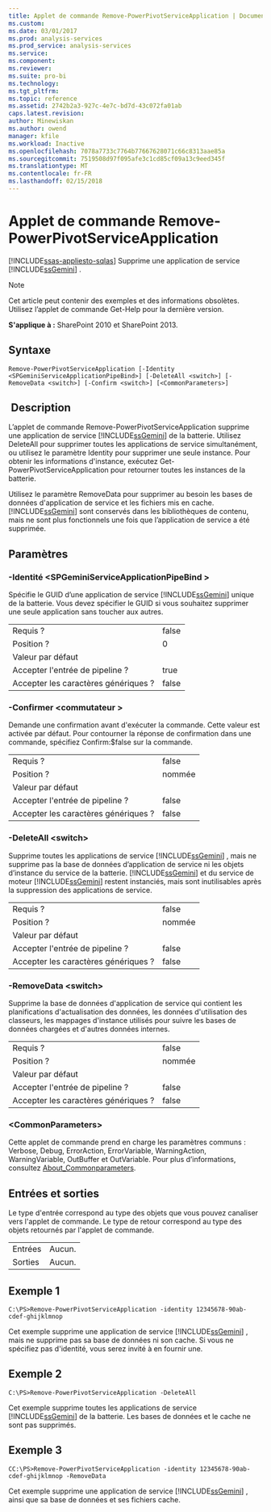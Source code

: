 ```yaml
---
title: Applet de commande Remove-PowerPivotServiceApplication | Documents Microsoft
ms.custom: 
ms.date: 03/01/2017
ms.prod: analysis-services
ms.prod_service: analysis-services
ms.service: 
ms.component: 
ms.reviewer: 
ms.suite: pro-bi
ms.technology: 
ms.tgt_pltfrm: 
ms.topic: reference
ms.assetid: 2742b2a3-927c-4e7c-bd7d-43c072fa01ab
caps.latest.revision: 
author: Minewiskan
ms.author: owend
manager: kfile
ms.workload: Inactive
ms.openlocfilehash: 7078a7733c7764b77667628071c66c8313aae85a
ms.sourcegitcommit: 7519508d97f095afe3c1cd85cf09a13c9eed345f
ms.translationtype: MT
ms.contentlocale: fr-FR
ms.lasthandoff: 02/15/2018
---
```

# <a name="remove-powerpivotserviceapplication-cmdlet"></a>Applet de commande Remove-PowerPivotServiceApplication
[!INCLUDE[ssas-appliesto-sqlas](../../includes/ssas-appliesto-sqlas.md)]
Supprime une application de service [!INCLUDE[ssGemini](../../includes/ssgemini-md.md)] .  

>[!NOTE] 
>Cet article peut contenir des exemples et des informations obsolètes. Utilisez l’applet de commande Get-Help pour la dernière version.
  
 **S'applique à :** SharePoint 2010 et SharePoint 2013.  
  
## <a name="syntax"></a>Syntaxe  
  
```  
Remove-PowerPivotServiceApplication [-Identity <SPGeminiServiceApplicationPipeBind>] [-DeleteAll <switch>] [-RemoveData <switch>] [-Confirm <switch>] [<CommonParameters>]  
```  
  
## <a name="description"></a> Description  
 L’applet de commande Remove-PowerPivotServiceApplication supprime une application de service [!INCLUDE[ssGemini](../../includes/ssgemini-md.md)] de la batterie. Utilisez DeleteAll pour supprimer toutes les applications de service simultanément, ou utilisez le paramètre Identity pour supprimer une seule instance. Pour obtenir les informations d'instance, exécutez Get-PowerPivotServiceApplication pour retourner toutes les instances de la batterie.  
  
 Utilisez le paramètre RemoveData pour supprimer au besoin les bases de données d'application de service et les fichiers mis en cache. [!INCLUDE[ssGemini](../../includes/ssgemini-md.md)] sont conservés dans les bibliothèques de contenu, mais ne sont plus fonctionnels une fois que l’application de service a été supprimée.  
  
## <a name="parameters"></a>Paramètres  
  
### <a name="-identity-spgeminiserviceapplicationpipebind"></a>-Identité \<SPGeminiServiceApplicationPipeBind >  
 Spécifie le GUID d’une application de service [!INCLUDE[ssGemini](../../includes/ssgemini-md.md)] unique de la batterie. Vous devez spécifier le GUID si vous souhaitez supprimer une seule application sans toucher aux autres.  
  
|||  
|-|-|  
|Requis ?|false|  
|Position ?|0|  
|Valeur par défaut||  
|Accepter l'entrée de pipeline ?|true|  
|Accepter les caractères génériques ?|false|  
  
### <a name="-confirm-switch"></a>-Confirmer \<commutateur >  
 Demande une confirmation avant d'exécuter la commande. Cette valeur est activée par défaut. Pour contourner la réponse de confirmation dans une commande, spécifiez Confirm:$false sur la commande.  
  
|||  
|-|-|  
|Requis ?|false|  
|Position ?|nommée|  
|Valeur par défaut||  
|Accepter l'entrée de pipeline ?|false|  
|Accepter les caractères génériques ?|false|  
  
### <a name="-deleteall-switch"></a>-DeleteAll \<switch>  
 Supprime toutes les applications de service [!INCLUDE[ssGemini](../../includes/ssgemini-md.md)] , mais ne supprime pas la base de données d’application de service ni les objets d’instance du service de la batterie. [!INCLUDE[ssGemini](../../includes/ssgemini-md.md)] et du service de moteur [!INCLUDE[ssGemini](../../includes/ssgemini-md.md)] restent instanciés, mais sont inutilisables après la suppression des applications de service.  
  
|||  
|-|-|  
|Requis ?|false|  
|Position ?|nommée|  
|Valeur par défaut||  
|Accepter l'entrée de pipeline ?|false|  
|Accepter les caractères génériques ?|false|  
  
### <a name="-removedata-switch"></a>-RemoveData \<switch>  
 Supprime la base de données d'application de service qui contient les planifications d'actualisation des données, les données d'utilisation des classeurs, les mappages d'instance utilisés pour suivre les bases de données chargées et d'autres données internes.  
  
|||  
|-|-|  
|Requis ?|false|  
|Position ?|nommée|  
|Valeur par défaut||  
|Accepter l'entrée de pipeline ?|false|  
|Accepter les caractères génériques ?|false|  
  
### <a name="commonparameters"></a>\<CommonParameters>  
 Cette applet de commande prend en charge les paramètres communs : Verbose, Debug, ErrorAction, ErrorVariable, WarningAction, WarningVariable, OutBuffer et OutVariable. Pour plus d’informations, consultez [About_Commonparameters](http://go.microsoft.com/fwlink/?linkID=227825).  
  
## <a name="inputs-and-outputs"></a>Entrées et sorties  
 Le type d'entrée correspond au type des objets que vous pouvez canaliser vers l'applet de commande. Le type de retour correspond au type des objets retournés par l'applet de commande.  
  
|||  
|-|-|  
|Entrées|Aucun.|  
|Sorties|Aucun.|  
  
## <a name="example-1"></a>Exemple 1  
  
```  
C:\PS>Remove-PowerPivotServiceApplication -identity 12345678-90ab-cdef-ghijklmnop  
```  
  
 Cet exemple supprime une application de service [!INCLUDE[ssGemini](../../includes/ssgemini-md.md)] , mais ne supprime pas sa base de données ni son cache. Si vous ne spécifiez pas d'identité, vous serez invité à en fournir une.  
  
## <a name="example-2"></a>Exemple 2  
  
```  
C:\PS>Remove-PowerPivotServiceApplication -DeleteAll  
```  
  
 Cet exemple supprime toutes les applications de service [!INCLUDE[ssGemini](../../includes/ssgemini-md.md)] de la batterie. Les bases de données et le cache ne sont pas supprimés.  
  
## <a name="example-3"></a>Exemple 3  
  
```  
CC:\PS>Remove-PowerPivotServiceApplication -identity 12345678-90ab-cdef-ghijklmnop -RemoveData  
```  
  
 Cet exemple supprime une application de service [!INCLUDE[ssGemini](../../includes/ssgemini-md.md)] , ainsi que sa base de données et ses fichiers cache.  
  
  
